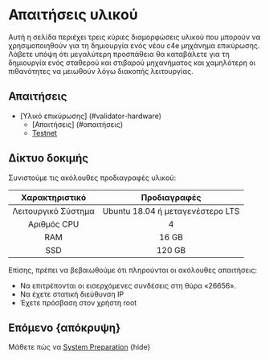 <!--
παραγγελία: 1
-->

# Απαιτήσεις υλικού
Αυτή η σελίδα περιέχει τρεις κύριες διαμορφώσεις υλικού που μπορούν να χρησιμοποιηθούν για τη δημιουργία ενός νέου c4e
μηχάνημα επικύρωσης. Λάβετε υπόψη ότι μεγαλύτερη προσπάθεια θα καταβάλετε για τη δημιουργία ενός σταθερού και στιβαρού μηχανήματος και χαμηλότερη
οι πιθανότητες να μειωθούν λόγω διακοπής λειτουργίας.

## Απαιτήσεις
- [Υλικό επικύρωσης] (#validator-hardware)
   - [Απαιτήσεις] (#απαιτήσεις)
   - [Testnet](#testnet)


## Δίκτυο δοκιμής
Συνιστούμε τις ακόλουθες προδιαγραφές υλικού:
     

| Χαρακτηριστικό | Προδιαγραφές |
| :------------: | :-----------: |
| Λειτουργικό Σύστημα | Ubuntu 18.04 ή μεταγενέστερο LTS |
| Αριθμός CPU | 4 |
| RAM | 16 GB |
| SSD | 120 GB |

Επίσης, πρέπει να βεβαιωθούμε ότι πληρούνται οι ακόλουθες απαιτήσεις:
* Να επιτρέπονται οι εισερχόμενες συνδέσεις στη θύρα «26656».
* Να έχετε στατική διεύθυνση IP
* Έχετε πρόσβαση στον χρήστη root


## Επόμενο {απόκρυψη}

Μάθετε πώς να [System Preparation](system-preparation.md) {hide}
